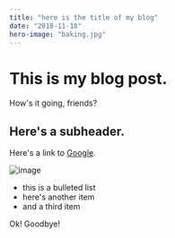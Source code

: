 ```yaml
---
title: "here is the title of my blog"
date: "2018-11-18"
hero-image: "baking.jpg"
---
```


# This is my blog post.

How's it going, friends?

## Here's a subheader.

Here's a link to [Google](https://google.com).

![image](../photos/cross1.jpg)

- this is a bulleted list
- here's another item
- and a third item

Ok! Goodbye!